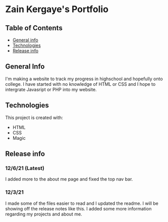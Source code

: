 # Zain Kergaye's Portfolio

## Table of Contents
* [General info](#general-info)
* [Technologies](#technologies)
* [Release info](#release-info)

## General Info
I'm making a website to track my progress in highschool and hopefully onto college. 
I have started with no knowledge of HTML or CSS and I hope to intergrate Javasript or PHP into my website. 

## Technologies
This project is created with:
* HTML
* CSS
* Magic

## Release info
### 12/6/21 (Latest)
I added more to the about me page and fixed the top nav bar.
### 12/3/21
I made some of the files easier to read and I updated the readme. I will be showing off the release notes like this.
I added some more information regarding my projects and about me.


